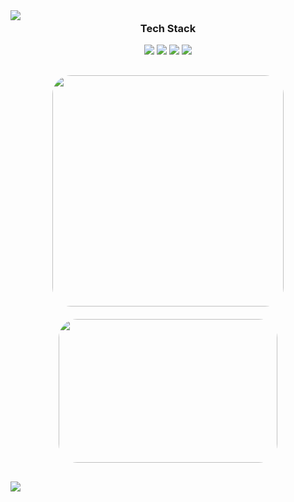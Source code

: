 <img src="https://capsule-render.vercel.app/api?type=waving&color=000000&height=150&section=header" />

<div align="center" style="margin-top: -20px; margin-bottom: 30px;">
  <h3>Tech Stack</h3>

  <p>
    <img src="https://img.shields.io/badge/HTML5-E34F26?style=flat&logo=html5&logoColor=ffffff" />
    <img src="https://img.shields.io/badge/-CSS3-007ACC?style=flat-&logo=css3"/>
    <img src="https://img.shields.io/badge/JavaScript-F7DF1E?style=flat&logo=javascript&logoColor=000000" />
    <img src="https://img.shields.io/badge/Figma-F24E1E?style=flat&logo=figma&logoColor=ffffff" />
  </p>

  <div style="display: flex; justify-content: center; align-items: center; gap: 20px; flex-wrap: wrap; margin-top: 30px;">
    <img
      src="https://github-readme-stats.vercel.app/api/top-langs/?username=yungxhi&layout=compact&theme=dark&hide_border=true"
      style="border-radius: 30px; width: 370px;"
    />
    <a href="https://www.gitanimals.org/en_US?utm_medium=image&utm_source=yungxhi&utm_content=farm">
      <img
        src="https://render.gitanimals.org/farms/yungxhi"
        width="350"
        height="230"
        style="border-radius: 30px;"
      />
    </a>
  </div>
</div>

<img src="https://capsule-render.vercel.app/api?type=waving&color=darkgray&height=150&section=footer" />
